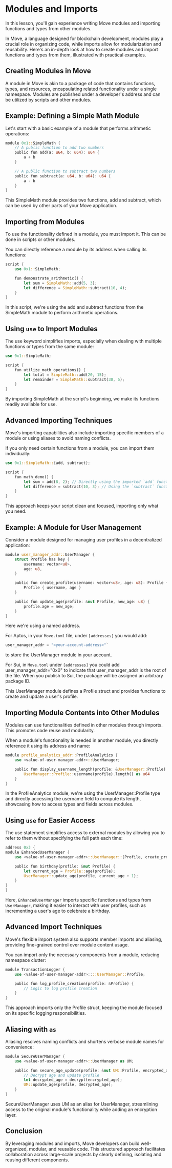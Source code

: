 # Modules and Imports

In this lesson, you'll gain experience writing Move modules and importing functions and types from other modules.

In Move, a language designed for blockchain development, modules play a crucial role in organizing code, while imports allow for modularization and reusability. Here's an in-depth look at how to create modules and import functions and types from them, illustrated with practical examples.

## Creating Modules in Move

A module in Move is akin to a package of code that contains functions, types, and resources, encapsulating related functionality under a single namespace. Modules are published under a developer's address and can be utilized by scripts and other modules.

## Example: Defining a Simple Math Module

Let's start with a basic example of a module that performs arithmetic operations:

```rust
module 0x1::SimpleMath {
    // A public function to add two numbers
    public fun add(a: u64, b: u64): u64 {
        a + b
    }

    // A public function to subtract two numbers
    public fun subtract(a: u64, b: u64): u64 {
        a - b
    }
}
```

This SimpleMath module provides two functions, add and subtract, which can be used by other parts of your Move application.

## Importing from Modules

To use the functionality defined in a module, you must import it. This can be done in scripts or other modules.

You can directly reference a module by its address when calling its functions:

```rust
script {
    use 0x1::SimpleMath;

    fun demonstrate_arithmetic() {
        let sum = SimpleMath::add(5, 3);
        let difference = SimpleMath::subtract(10, 4);
    }
}
```

In this script, we're using the add and subtract functions from the SimpleMath module to perform arithmetic operations.

## Using `use` to Import Modules

The use keyword simplifies imports, especially when dealing with multiple functions or types from the same module:

```rust
use 0x1::SimpleMath;

script {
    fun utilize_math_operations() {
        let total = SimpleMath::add(20, 15);
        let remainder = SimpleMath::subtract(30, 5);
    }
}
```

By importing SimpleMath at the script's beginning, we make its functions readily available for use.

## Advanced Importing Techniques

Move's importing capabilities also include importing specific members of a module or using aliases to avoid naming conflicts.

If you only need certain functions from a module, you can import them individually:

```rust
use 0x1::SimpleMath::{add, subtract};

script {
    fun math_demo() {
        let sum = add(8, 2); // Directly using the imported `add` function
        let difference = subtract(10, 3); // Using the `subtract` function
    }
}
```

This approach keeps your script clean and focused, importing only what you need.

## Example: A Module for User Management

Consider a module designed for managing user profiles in a decentralized application:

```rust
module user_manager_addr::UserManager {
    struct Profile has key {
        username: vector<u8>,
        age: u8,
    }

    public fun create_profile(username: vector<u8>, age: u8): Profile {
        Profile { username, age }
    }

    public fun update_age(profile: &mut Profile, new_age: u8) {
        profile.age = new_age;
    }
}
```

Here we're using a named address.

For Aptos, in your `Move.toml` file, under `[addresses]` you would add:

```rust
user_manager_addr = "<your-account-address>"`
```

to store the UserManager module in your account.

For Sui, in `Move.toml` under `[addresses]` you could add user_manager_addr="0x0" to indicate that user_manager_addr is the root of the file. When you publish to Sui, the package will be assigned an arbitrary package ID.

This UserManager module defines a Profile struct and provides functions to create and update a user's profile.

## Importing Module Contents into Other Modules

Modules can use functionalities defined in other modules through imports. This promotes code reuse and modularity.

When a module's functionality is needed in another module, you directly reference it using its address and name:

```rust
module profile_analytics_addr::ProfileAnalytics {
    use <value-of-user-manager-addr>::UserManager;

    public fun display_username_length(profile: &UserManager::Profile): u64 {
        UserManager::Profile::username(profile).length() as u64
    }
}
```

In the ProfileAnalytics module, we're using the UserManager::Profile type and directly accessing the username field to compute its length, showcasing how to access types and fields across modules.

## Using `use` for Easier Access

The use statement simplifies access to external modules by allowing you to refer to them without specifying the full path each time:

```rust
address 0x3 {
module EnhancedUserManager {
    use <value-of-user-manager-addr>::UserManager::{Profile, create_profile, update_age};

    public fun birthday(profile: &mut Profile) {
        let current_age = Profile::age(profile);
        UserManager::update_age(profile, current_age + 1);
    }
}
}
```

Here, `EnhancedUserManager` imports specific functions and types from `UserManager`, making it easier to interact with user profiles, such as incrementing a user's age to celebrate a birthday.

## Advanced Import Techniques

Move's flexible import system also supports member imports and aliasing, providing fine-grained control over module content usage.

You can import only the necessary components from a module, reducing namespace clutter:

```rust
module TransactionLogger {
    use <value-of-user-manager-addr>::::UserManager::Profile;

    public fun log_profile_creation(profile: &Profile) {
        // Logic to log profile creation
    }
}
```

This approach imports only the Profile struct, keeping the module focused on its specific logging responsibilities.

## Aliasing with `as`

Aliasing resolves naming conflicts and shortens verbose module names for convenience:

```rust
module SecureUserManager {
    use <value-of-user-manager-addr>::UserManager as UM;

    public fun secure_age_update(profile: &mut UM::Profile, encrypted_age: u8) {
        // Decrypt age and update profile
        let decrypted_age = decrypt(encrypted_age);
        UM::update_age(profile, decrypted_age);
    }
}
```

SecureUserManager uses UM as an alias for UserManager, streamlining access to the original module's functionality while adding an encryption layer.

## Conclusion

By leveraging modules and imports, Move developers can build well-organized, modular, and reusable code. This structured approach facilitates collaboration across large-scale projects by clearly defining, isolating and reusing different components.
